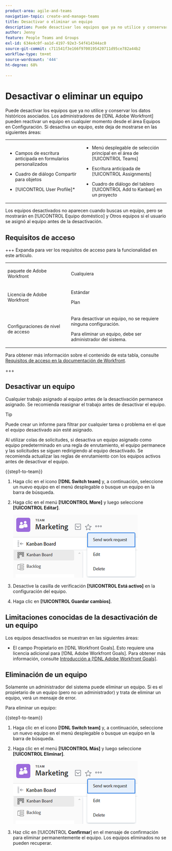 ```yaml
---
product-area: agile-and-teams
navigation-topic: create-and-manage-teams
title: Desactivar o eliminar un equipo
description: Puede desactivar los equipos que ya no utilice y conservar los datos históricos asociados. Los administradores de Adobe Workfront pueden reactivar un equipo en cualquier momento desde el área Equipos de la Configuración.
author: Jenny
feature: People Teams and Groups
exl-id: 634e4c0f-aa1d-4197-92e3-54f414344ac0
source-git-commit: c711541f3e166f9700195420711d95ce782a44b2
workflow-type: tm+mt
source-wordcount: '444'
ht-degree: 68%

---
```


# Desactivar o eliminar un equipo

Puede desactivar los equipos que ya no utilice y conservar los datos históricos asociados. Los administradores de [!DNL Adobe Workfront] pueden reactivar un equipo en cualquier momento desde el área Equipos en Configuración. Si desactiva un equipo, este deja de mostrarse en las siguientes áreas:

<table style="table-layout:auto"> 
 <col> 
 <col> 
 <tbody> 
  <tr> 
   <td> 
    <ul> 
     <li> <p>Campos de escritura anticipada en formularios personalizados</p> </li> 
    </ul> 
    <ul> 
     <li> <p>Cuadro de diálogo Compartir para objetos</p> </li> 
     <li> <p>[!UICONTROL User Profile]*</p> </li> 
    </ul> </td> 
   <td> 
    <ul> 
     <li> <p>Menú desplegable de selección principal en el área de [!UICONTROL Teams]</p> </li> 
     <li> <p>Escritura anticipada de [!UICONTROL Assignments]</p> </li> 
     <li> <p>Cuadro de diálogo del tablero [!UICONTROL Add to Kanban] en un proyecto</p> </li> 
    </ul> </td> 
  </tr> 
 </tbody> 
</table>

Los equipos desactivados no aparecen cuando buscas un equipo, pero se mostrarán en [!UICONTROL Equipo doméstico] y Otros equipos si el usuario se asignó al equipo antes de la desactivación.

## Requisitos de acceso

+++ Expanda para ver los requisitos de acceso para la funcionalidad en este artículo.

<table style="table-layout:auto"> 
 <col> 
 <col> 
 <tbody> 
  <tr data-mc-conditions=""> 
   <td role="rowheader"> <p>paquete de Adobe Workfront</p> </td> 
   <td>Cualquiera</td> 
  </tr> 
  <tr> 
   <td role="rowheader">Licencia de Adobe Workfront</td> 
   <td>
   <p>Estándar</p>
   <p>Plan</p></td>
  </tr> 
  <tr>
   <td>Configuraciones de nivel de acceso</td>
   <td><p>Para desactivar un equipo, no se requiere ninguna configuración.</p>
   <p>Para eliminar un equipo, debe ser administrador del sistema.</p></td>
  </tr>
 </tbody> 
</table>

Para obtener más información sobre el contenido de esta tabla, consulte [Requisitos de acceso en la documentación de Workfront](/help/quicksilver/administration-and-setup/add-users/access-levels-and-object-permissions/access-level-requirements-in-documentation.md).

+++

## Desactivar un equipo

Cualquier trabajo asignado al equipo antes de la desactivación permanece asignado. Se recomienda reasignar el trabajo antes de desactivar el equipo.

>[!TIP]
>
>Puede crear un informe para filtrar por cualquier tarea o problema en el que el equipo desactivado aún esté asignado.

Al utilizar colas de solicitudes, si desactiva un equipo asignado como equipo predeterminado en una regla de enrutamiento, el equipo permanece y las solicitudes se siguen redirigiendo al equipo desactivado. Se recomienda actualizar las reglas de enrutamiento con los equipos activos antes de desactivar el equipo.

{{step1-to-team}}

1. Haga clic en el icono **[!DNL Switch team]** y, a continuación, seleccione un nuevo equipo en el menú desplegable o busque un equipo en la barra de búsqueda.
1. Haga clic en el menú **[!UICONTROL More]** y luego seleccione **[!UICONTROL Editar]**.

   ![](assets/edit-team-settings.png)

1. Desactive la casilla de verificación **[!UICONTROL Está activo]** en la configuración del equipo.
1. Haga clic en **[!UICONTROL Guardar cambios]**.

## Limitaciones conocidas de la desactivación de un equipo

Los equipos desactivados se muestran en las siguientes áreas:

* El campo Propietario en [!DNL Workfront Goals]. Esto requiere una licencia adicional para [!DNL Adobe Workfront Goals]. Para obtener más información, consulte [Introducción a [!DNL Adobe Workfront Goals]](../../workfront-goals/goal-management/getting-started-with-wf-goals.md).

## Eliminación de un equipo

Solamente un administrador del sistema puede eliminar un equipo. Si es el propietario de un equipo (pero no un administrador) y trata de eliminar un equipo, verá un mensaje de error.

Para eliminar un equipo:

{{step1-to-team}}

1. Haga clic en el icono **[!DNL Switch team]** y, a continuación, seleccione un nuevo equipo en el menú desplegable o busque un equipo en la barra de búsqueda.
1. Haga clic en el menú **[!UICONTROL Más]** y luego seleccione **[!UICONTROL Eliminar]**.

   ![](assets/edit-team-settings.png)

1. Haz clic en [!UICONTROL **Confirmar**] en el mensaje de confirmación para eliminar permanentemente el equipo. Los equipos eliminados no se pueden recuperar.
